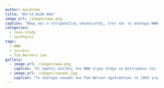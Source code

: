 ```yaml
---
author: epidrome
title: "World Wide Web"
image_url: /images/www.png
caption: "Όπως και ο επιτραπέζιος υπολογιστής, έτσι και το σύστημα WWW, μέσα στο χρονικό διάστημα μιας δεκαετίας, μετατράπηκε από ένα απλό σύστημα διαμοιρασμού ερευνητικών δημοσιεύσεων σε μια υπολογιστική πλατφόρμα πάνω στην οποία μπορούν να εκτελεστούν πολύ διαφορετικές εφαρμογές, από ψυχαγωγικά παιχνίδια, μέχρι εφαρμογές γραφείου, επικοινωνίας, και εμπορικών συναλλαγών."
categories:
  - case-study
  - synthesis
tags:
  - WWW
  - success
  - Tim Berners Lee
gallery:
  - image_url: /images/www.png
    caption: "Οι πρώτες σελίδες του WWW είχαν στόχο να βελτιώσουν την ταχύτητα της δημοσίευσης επιστημονικών άρθρων μέσω του Internet, το οποίο είχε ήδη παρόμοιες υπηρεσίες όπως το FTP, ενώ η ανάπτυξη τόσο του εξυπηρετητή όσο και του φυλλομετρητή για το WWW αναπτύχθηκαν από έναν άνθρωπο τον Tim Berners Lee, ο οποίος εργαζόταν στην τεχνολογική υποστήριξη του ερευνητικού κέντρου CERN."
  - image_url: /images/xanadu.jpg
    caption: "Το σύστημα xanadu του Ted Nelson σχεδιάστηκε το 1965 για να προσφέρει πολλές λειτουργίες που, ενώ πλέον θεωρούνται δεδομένες για τα αντίστοιχα σύγχρονα συστήματα, τότε δεν ήταν συμβατές στην πράξη με τις τρέχουσες ανάγκες των χρηστών, ούτε με το τεχνολογικό πλαίσιο της εποχής."
---
```




